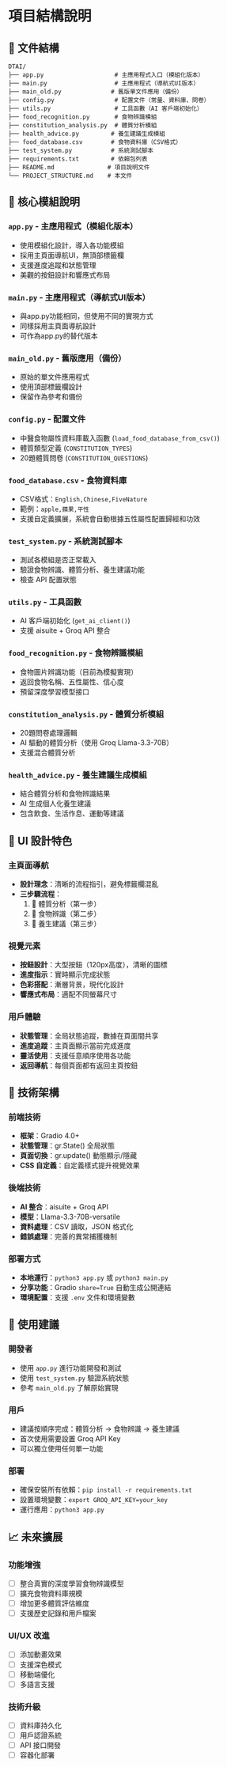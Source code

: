 # 項目結構說明

## 📁 文件結構

```
DTAI/
├── app.py                    # 主應用程式入口（模組化版本）
├── main.py                   # 主應用程式（導航式UI版本）
├── main_old.py              # 舊版單文件應用（備份）
├── config.py                 # 配置文件（常量、資料庫、問卷）
├── utils.py                  # 工具函數（AI 客戶端初始化）
├── food_recognition.py       # 食物辨識模組
├── constitution_analysis.py  # 體質分析模組
├── health_advice.py         # 養生建議生成模組
├── food_database.csv        # 食物資料庫（CSV格式）
├── test_system.py           # 系統測試腳本
├── requirements.txt         # 依賴包列表
├── README.md               # 項目說明文件
└── PROJECT_STRUCTURE.md    # 本文件
```

## 🎯 核心模組說明

### `app.py` - 主應用程式（模組化版本）
- 使用模組化設計，導入各功能模組
- 採用主頁面導航UI，無頂部標籤欄
- 支援進度追蹤和狀態管理
- 美觀的按鈕設計和響應式布局

### `main.py` - 主應用程式（導航式UI版本）
- 與app.py功能相同，但使用不同的實現方式
- 同樣採用主頁面導航設計
- 可作為app.py的替代版本

### `main_old.py` - 舊版應用（備份）
- 原始的單文件應用程式
- 使用頂部標籤欄設計
- 保留作為參考和備份

### `config.py` - 配置文件
- 中醫食物屬性資料庫載入函數 (`load_food_database_from_csv()`)
- 體質類型定義 (`CONSTITUTION_TYPES`)
- 20題體質問卷 (`CONSTITUTION_QUESTIONS`)

### `food_database.csv` - 食物資料庫
- CSV格式：`English,Chinese,FiveNature`
- 範例：`apple,蘋果,平性`
- 支援自定義擴展，系統會自動根據五性屬性配置歸經和功效

### `test_system.py` - 系統測試腳本
- 測試各模組是否正常載入
- 驗證食物辨識、體質分析、養生建議功能
- 檢查 API 配置狀態

### `utils.py` - 工具函數
- AI 客戶端初始化 (`get_ai_client()`)
- 支援 aisuite + Groq API 整合

### `food_recognition.py` - 食物辨識模組
- 食物圖片辨識功能（目前為模擬實現）
- 返回食物名稱、五性屬性、信心度
- 預留深度學習模型接口

### `constitution_analysis.py` - 體質分析模組
- 20題問卷處理邏輯
- AI 驅動的體質分析（使用 Groq Llama-3.3-70B）
- 支援混合體質分析

### `health_advice.py` - 養生建議生成模組
- 結合體質分析和食物辨識結果
- AI 生成個人化養生建議
- 包含飲食、生活作息、運動等建議

## 🎨 UI 設計特色

### 主頁面導航
- **設計理念**：清晰的流程指引，避免標籤欄混亂
- **三步驟流程**：
  1. 🏥 體質分析（第一步）
  2. 🍎 食物辨識（第二步）  
  3. 🌿 養生建議（第三步）

### 視覺元素
- **按鈕設計**：大型按鈕（120px高度），清晰的圖標
- **進度指示**：實時顯示完成狀態
- **色彩搭配**：漸層背景，現代化設計
- **響應式布局**：適配不同螢幕尺寸

### 用戶體驗
- **狀態管理**：全局狀態追蹤，數據在頁面間共享
- **進度追蹤**：主頁面顯示當前完成進度
- **靈活使用**：支援任意順序使用各功能
- **返回導航**：每個頁面都有返回主頁按鈕

## 🔧 技術架構

### 前端技術
- **框架**：Gradio 4.0+
- **狀態管理**：gr.State() 全局狀態
- **頁面切換**：gr.update() 動態顯示/隱藏
- **CSS 自定義**：自定義樣式提升視覺效果

### 後端技術
- **AI 整合**：aisuite + Groq API
- **模型**：Llama-3.3-70B-versatile
- **資料處理**：CSV 讀取，JSON 格式化
- **錯誤處理**：完善的異常捕獲機制

### 部署方式
- **本地運行**：`python3 app.py` 或 `python3 main.py`
- **分享功能**：Gradio `share=True` 自動生成公開連結
- **環境配置**：支援 `.env` 文件和環境變數

## 🚀 使用建議

### 開發者
- 使用 `app.py` 進行功能開發和測試
- 使用 `test_system.py` 驗證系統狀態
- 參考 `main_old.py` 了解原始實現

### 用戶
- 建議按順序完成：體質分析 → 食物辨識 → 養生建議
- 首次使用需要設置 Groq API Key
- 可以獨立使用任何單一功能

### 部署
- 確保安裝所有依賴：`pip install -r requirements.txt`
- 設置環境變數：`export GROQ_API_KEY=your_key`
- 運行應用：`python3 app.py`

## 📈 未來擴展

### 功能增強
- [ ] 整合真實的深度學習食物辨識模型
- [ ] 擴充食物資料庫規模
- [ ] 增加更多體質評估維度
- [ ] 支援歷史記錄和用戶檔案

### UI/UX 改進
- [ ] 添加動畫效果
- [ ] 支援深色模式
- [ ] 移動端優化
- [ ] 多語言支援

### 技術升級
- [ ] 資料庫持久化
- [ ] 用戶認證系統
- [ ] API 接口開發
- [ ] 容器化部署 